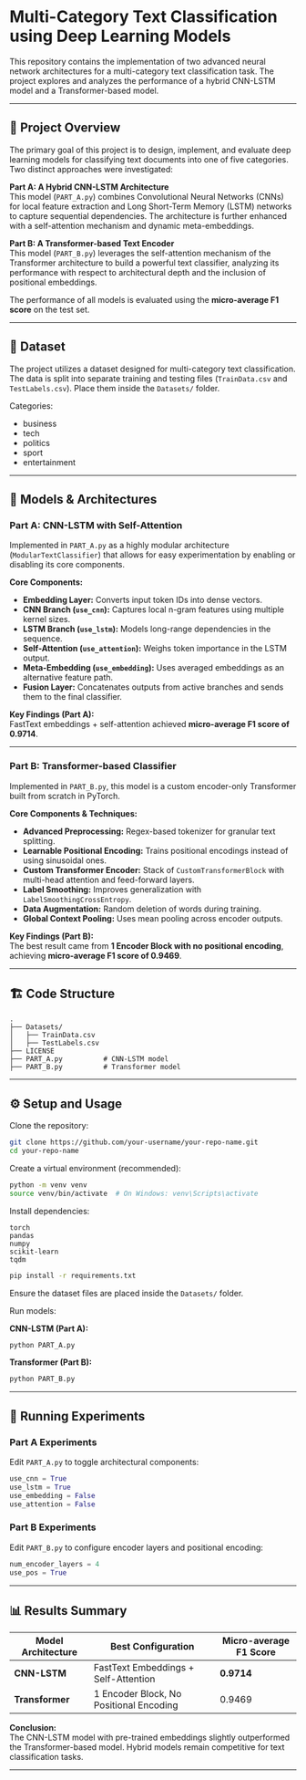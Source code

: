 # Multi-Category Text Classification using Deep Learning Models

This repository contains the implementation of two advanced neural network architectures for a multi-category text classification task. The project explores and analyzes the performance of a hybrid CNN-LSTM model and a Transformer-based model.

---

## 📝 Project Overview
The primary goal of this project is to design, implement, and evaluate deep learning models for classifying text documents into one of five categories. Two distinct approaches were investigated:

**Part A: A Hybrid CNN-LSTM Architecture**  
This model (`PART_A.py`) combines Convolutional Neural Networks (CNNs) for local feature extraction and Long Short-Term Memory (LSTM) networks to capture sequential dependencies. The architecture is further enhanced with a self-attention mechanism and dynamic meta-embeddings.

**Part B: A Transformer-based Text Encoder**  
This model (`PART_B.py`) leverages the self-attention mechanism of the Transformer architecture to build a powerful text classifier, analyzing its performance with respect to architectural depth and the inclusion of positional embeddings.

The performance of all models is evaluated using the **micro-average F1 score** on the test set.

---

## 📂 Dataset
The project utilizes a dataset designed for multi-category text classification. The data is split into separate training and testing files (`TrainData.csv` and `TestLabels.csv`). Place them inside the `Datasets/` folder.

Categories:
- business  
- tech  
- politics  
- sport  
- entertainment  

---

## 🤖 Models & Architectures

### Part A: CNN-LSTM with Self-Attention
Implemented in `PART_A.py` as a highly modular architecture (`ModularTextClassifier`) that allows for easy experimentation by enabling or disabling its core components.

**Core Components:**
- **Embedding Layer:** Converts input token IDs into dense vectors.  
- **CNN Branch (`use_cnn`):** Captures local n-gram features using multiple kernel sizes.  
- **LSTM Branch (`use_lstm`):** Models long-range dependencies in the sequence.  
- **Self-Attention (`use_attention`):** Weighs token importance in the LSTM output.  
- **Meta-Embedding (`use_embedding`):** Uses averaged embeddings as an alternative feature path.  
- **Fusion Layer:** Concatenates outputs from active branches and sends them to the final classifier.  

**Key Findings (Part A):**  
FastText embeddings + self-attention achieved **micro-average F1 score of 0.9714**.

---

### Part B: Transformer-based Classifier
Implemented in `PART_B.py`, this model is a custom encoder-only Transformer built from scratch in PyTorch.

**Core Components & Techniques:**
- **Advanced Preprocessing:** Regex-based tokenizer for granular text splitting.  
- **Learnable Positional Encoding:** Trains positional encodings instead of using sinusoidal ones.  
- **Custom Transformer Encoder:** Stack of `CustomTransformerBlock` with multi-head attention and feed-forward layers.  
- **Label Smoothing:** Improves generalization with `LabelSmoothingCrossEntropy`.  
- **Data Augmentation:** Random deletion of words during training.  
- **Global Context Pooling:** Uses mean pooling across encoder outputs.  

**Key Findings (Part B):**  
The best result came from **1 Encoder Block with no positional encoding**, achieving **micro-average F1 score of 0.9469**.

---

## 🏗️ Code Structure
```
.
├── Datasets/
│   ├── TrainData.csv
│   ├── TestLabels.csv
├── LICENSE
├── PART_A.py          # CNN-LSTM model
├── PART_B.py          # Transformer model
```

---

## ⚙️ Setup and Usage

Clone the repository:
```bash
git clone https://github.com/your-username/your-repo-name.git
cd your-repo-name
```

Create a virtual environment (recommended):
```bash
python -m venv venv
source venv/bin/activate  # On Windows: venv\Scripts\activate
```

Install dependencies:
```
torch
pandas
numpy
scikit-learn
tqdm
```

```bash
pip install -r requirements.txt
```

Ensure the dataset files are placed inside the `Datasets/` folder.

Run models:

**CNN-LSTM (Part A):**
```bash
python PART_A.py
```

**Transformer (Part B):**
```bash
python PART_B.py
```

---

## 🔬 Running Experiments

### Part A Experiments
Edit `PART_A.py` to toggle architectural components:
```python
use_cnn = True
use_lstm = True
use_embedding = False
use_attention = False
```

### Part B Experiments
Edit `PART_B.py` to configure encoder layers and positional encoding:
```python
num_encoder_layers = 4
use_pos = True
```

---

## 📊 Results Summary

| Model Architecture | Best Configuration | Micro-average F1 Score |
|---------------------|--------------------|-------------------------|
| **CNN-LSTM**        | FastText Embeddings + Self-Attention | **0.9714** |
| **Transformer**     | 1 Encoder Block, No Positional Encoding | 0.9469 |

**Conclusion:**  
The CNN-LSTM model with pre-trained embeddings slightly outperformed the Transformer-based model. Hybrid models remain competitive for text classification tasks.

---
